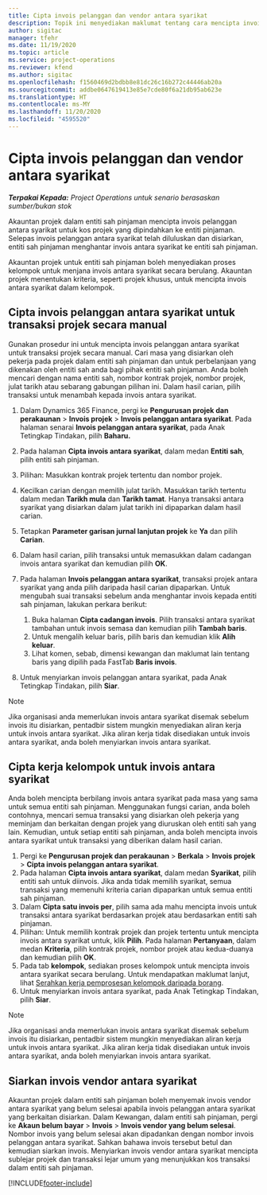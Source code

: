 ```yaml
---
title: Cipta invois pelanggan dan vendor antara syarikat
description: Topik ini menyediakan maklumat tentang cara mencipta invois pelanggan dan vendor antara syarikat.
author: sigitac
manager: tfehr
ms.date: 11/19/2020
ms.topic: article
ms.service: project-operations
ms.reviewer: kfend
ms.author: sigitac
ms.openlocfilehash: f1560469d2bdbb8e81dc26c16b272c44446ab20a
ms.sourcegitcommit: addbe0647619413e85e7cde80f6a21db95ab623e
ms.translationtype: HT
ms.contentlocale: ms-MY
ms.lasthandoff: 11/20/2020
ms.locfileid: "4595520"
---
```

# <a name="create-intercompany-customer-and-vendor-invoices"></a>Cipta invois pelanggan dan vendor antara syarikat

_**Terpakai Kepada:** Project Operations untuk senario berasaskan sumber/bukan stok_

Akauntan projek dalam entiti sah pinjaman mencipta invois pelanggan antara syarikat untuk kos projek yang dipindahkan ke entiti pinjaman. Selepas invois pelanggan antara syarikat telah diluluskan dan disiarkan, entiti sah pinjaman menghantar invois antara syarikat ke entiti sah pinjaman.

Akauntan projek untuk entiti sah pinjaman boleh menyediakan proses kelompok untuk menjana invois antara syarikat secara berulang. Akauntan projek menentukan kriteria, seperti projek khusus, untuk mencipta invois antara syarikat dalam kelompok.

## <a name="manually-create-an-intercompany-customer-invoice-for-project-transactions"></a>Cipta invois pelanggan antara syarikat untuk transaksi projek secara manual 

Gunakan prosedur ini untuk mencipta invois pelanggan antara syarikat untuk transaksi projek secara manual. Cari masa yang disiarkan oleh pekerja pada projek dalam entiti sah pinjaman dan untuk perbelanjaan yang dikenakan oleh entiti sah anda bagi pihak entiti sah pinjaman. Anda boleh mencari dengan nama entiti sah, nombor kontrak projek, nombor projek, julat tarikh atau sebarang gabungan pilihan ini. Dalam hasil carian, pilih transaksi untuk menambah kepada invois antara syarikat.

1. Dalam Dynamics 365 Finance, pergi ke **Pengurusan projek dan perakaunan** > **Invois projek** > **Invois pelanggan antara syarikat**. Pada halaman senarai **Invois pelanggan antara syarikat**, pada Anak Tetingkap Tindakan, pilih **Baharu.**
2. Pada halaman **Cipta invois antara syarikat**, dalam medan **Entiti sah**, pilih entiti sah pinjaman.
3. Pilihan: Masukkan kontrak projek tertentu dan nombor projek.
4. Kecilkan carian dengan memilih julat tarikh. Masukkan tarikh tertentu dalam medan **Tarikh mula** dan **Tarikh tamat**. Hanya transaksi antara syarikat yang disiarkan dalam julat tarikh ini dipaparkan dalam hasil carian.
5. Tetapkan **Parameter garisan jurnal lanjutan projek** ke **Ya** dan pilih **Carian**.
6. Dalam hasil carian, pilih transaksi untuk memasukkan dalam cadangan invois antara syarikat dan kemudian pilih **OK**.
7. Pada halaman **Invois pelanggan antara syarikat**, transaksi projek antara syarikat yang anda pilih daripada hasil carian dipaparkan. Untuk mengubah suai transaksi sebelum anda menghantar invois kepada entiti sah pinjaman, lakukan perkara berikut:
  
    1. Buka halaman **Cipta cadangan invois**. Pilih transaksi antara syarikat tambahan untuk invois semasa dan kemudian pilih **Tambah baris**.
    2. Untuk mengalih keluar baris, pilih baris dan kemudian klik **Alih keluar**.
    3. Lihat komen, sebab, dimensi kewangan dan maklumat lain tentang baris yang dipilih pada FastTab **Baris invois**.
    
8. Untuk menyiarkan invois pelanggan antara syarikat, pada Anak Tetingkap Tindakan, pilih **Siar**.

> [!NOTE]
> Jika organisasi anda memerlukan invois antara syarikat disemak sebelum invois itu disiarkan, pentadbir sistem mungkin menyediakan aliran kerja untuk invois antara syarikat. Jika aliran kerja tidak disediakan untuk invois antara syarikat, anda boleh menyiarkan invois antara syarikat.

## <a name="create-a-batch-job-for-intercompany-invoices"></a>Cipta kerja kelompok untuk invois antara syarikat

Anda boleh mencipta berbilang invois antara syarikat pada masa yang sama untuk semua entiti sah pinjaman. Menggunakan fungsi carian, anda boleh contohnya, mencari semua transaksi yang disiarkan oleh pekerja yang meminjam dan berkaitan dengan projek yang diuruskan oleh entiti sah yang lain. Kemudian, untuk setiap entiti sah pinjaman, anda boleh mencipta invois antara syarikat untuk transaksi yang diberikan dalam hasil carian.

1. Pergi ke **Pengurusan projek dan perakaunan** > **Berkala** > **Invois projek** > **Cipta invois pelanggan antara syarikat**.
2. Pada halaman **Cipta invois antara syarikat**, dalam medan **Syarikat**, pilih entiti sah untuk diinvois. Jika anda tidak memilih syarikat, semua transaksi yang memenuhi kriteria carian dipaparkan untuk semua entiti sah pinjaman.
3. Dalam **Cipta satu invois per**, pilih sama ada mahu mencipta invois untuk transaksi antara syarikat berdasarkan projek atau berdasarkan entiti sah pinjaman.
4. Pilihan: Untuk memilih kontrak projek dan projek tertentu untuk mencipta invois antara syarikat untuk, klik **Pilih**. Pada halaman **Pertanyaan**, dalam medan **Kriteria**, pilih kontrak projek, nombor projek atau kedua-duanya dan kemudian pilih **OK**.
5. Pada tab **kelompok**, sediakan proses kelompok untuk mencipta invois antara syarikat secara berulang. Untuk mendapatkan maklumat lanjut, lihat [Serahkan kerja pemprosesan kelompok daripada borang](https://docs.microsoft.com/dynamicsax-2012/appuser-itpro/submit-a-batch-processing-job-from-a-form).
6. Untuk menyiarkan invois antara syarikat, pada Anak Tetingkap Tindakan, pilih **Siar**.

> [!NOTE]
> Jika organisasi anda memerlukan invois antara syarikat disemak sebelum invois itu disiarkan, pentadbir sistem mungkin menyediakan aliran kerja untuk invois antara syarikat. Jika aliran kerja tidak disediakan untuk invois antara syarikat, anda boleh menyiarkan invois antara syarikat.

## <a name="post-the-intercompany-vendor-invoice"></a>Siarkan invois vendor antara syarikat

Akauntan projek dalam entiti sah pinjaman boleh menyemak invois vendor antara syarikat yang belum selesai apabila invois pelanggan antara syarikat yang berkaitan disiarkan. Dalam Kewangan, dalam entiti sah pinjaman, pergi ke **Akaun belum bayar** > **Invois** > **Invois vendor yang belum selesai**. Nombor invois yang belum selesai akan dipadankan dengan nombor invois pelanggan antara syarikat. Sahkan bahawa invois tersebut betul dan kemudian siarkan invois. Menyiarkan invois vendor antara syarikat mencipta sublejar projek dan transaksi lejar umum yang menunjukkan kos transaksi dalam entiti sah pinjaman.


[!INCLUDE[footer-include](../includes/footer-banner.md)]